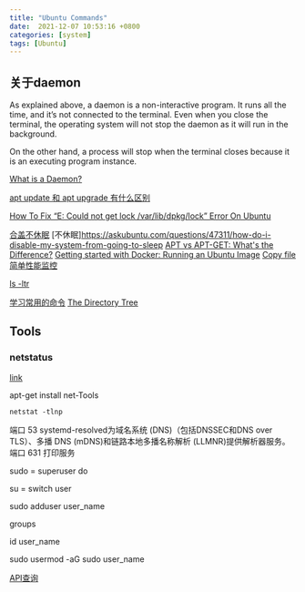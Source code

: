 ```yaml
---
title: "Ubuntu Commands"
date:  2021-12-07 10:53:16 +0800
categories: [system]
tags: [Ubuntu]
---
```


## 关于daemon
As explained above, a daemon is a non-interactive program. It runs all the time, and it’s not connected to the terminal. Even when you close the terminal, the operating system will not stop the daemon as it will run in the background.

On the other hand, a process will stop when the terminal closes because it is an executing program instance.

[What is a Daemon?](https://www.liquidweb.com/kb/what-is-a-daemon/)


[apt update 和 apt upgrade 有什么区别](https://embeddedinventor.com/apt-update-apt-upgrade-command-explained-for-beginners/)

[How To Fix “E: Could not get lock /var/lib/dpkg/lock” Error On Ubuntu](https://ostechnix.com/how-to-fix-e-could-not-get-lock-var-lib-dpkg-lock-error-on-ubuntu/)



[合盖不休眠](https://blog.csdn.net/xiaoxiao133/article/details/82847936)
[不休眠]https://askubuntu.com/questions/47311/how-do-i-disable-my-system-from-going-to-sleep
[APT vs APT-GET: What's the Difference?](https://phoenixnap.com/kb/apt-vs-apt-get)
[Getting started with Docker: Running an Ubuntu Image](https://dev.to/netk/getting-started-with-docker-running-an-ubuntu-image-4lk9#:~:text=To%20exit%20the%20container%20simply%20type%20exit%20from,Docker%20console%20when%20you%20created%20the%20Ubuntu%20container.)
[](https://dev.to/netk/getting-started-with-docker-running-an-ubuntu-image-4lk9)
[Copy file](https://www.cyberciti.biz/faq/ubuntu-copy-file-command/)
[简单性能监控](https://www.howtoforge.com/tutorial/ubuntu-performance-monitoring/#:~:text=How%20to%20monitor%20your%20system%20performance%20on%20%28Ubuntu%29,type%20%E2%80%9Ctop%E2%80%9D%20and%20hit%20enter.%203%20Lm-sensors.%20)

[ls -ltr](https://askubuntu.com/questions/640746/difference-between-ls-l-ls-ltr-and-ll)

[学习常用的命令](https://vitux.com/40-most-used-ubuntu-commands/)
[ The Directory Tree](https://help.ubuntu.com/lts/installation-guide/armhf/apcs02.html)

## Tools
### netstatus

[link](https://www.howtogeek.com/513003/how-to-use-netstat-on-linux/)

apt-get install net-Tools

`netstat -tlnp`

端口 53 systemd-resolved为域名系统 (DNS)（包括DNSSEC和DNS over TLS）、多播 DNS (mDNS)和链路本地多播名称解析 (LLMNR)提供解析器服务。
端口 631 打印服务




sudo  = superuser do

su = switch user

sudo adduser user_name

groups

id user_name

sudo usermod -aG sudo user_name


[API查询](https://wiki.archlinux.org/title/Man_page)



